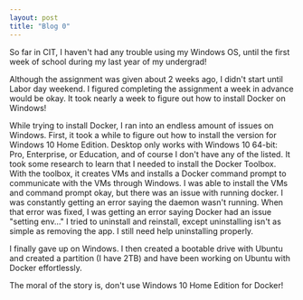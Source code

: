 ```yaml
---
layout: post
title: "Blog 0"
---
```


  So far in CIT, I haven't had any trouble using my Windows OS, until the first week of school during my last year of my undergrad!

  Although the assignment was given about 2 weeks ago, I didn't start until Labor day weekend. I figured completing the assignment a week in advance would be okay. It took nearly a week to figure out how to install Docker on Windows!

  While trying to install Docker, I ran into an endless amount of issues on Windows. First, it took a while to figure out how to install the version for Windows 10 Home Edition. Desktop only works with Windows 10 64-bit: Pro, Enterprise, or Education, and of course I don't have any of the listed. It took some research to learn that I needed to install the Docker Toolbox. With the toolbox, it creates VMs and installs a Docker command prompt to communicate with the VMs through Windows. I was able to install the VMs and command prompt okay, but there was an issue with running docker. I was constantly getting an error saying the daemon wasn't running. When that error was fixed, I was getting an error saying Docker had an issue "setting env..." I tried to uninstall and reinstall, except uninstalling isn't as simple as removing the app. I still need help uninstalling properly.

  I finally gave up on Windows. I then created a bootable drive with Ubuntu and created a partition (I have 2TB) and have been working on Ubuntu with Docker effortlessly.

  The moral of the story is, don't use Windows 10 Home Edition for Docker!
